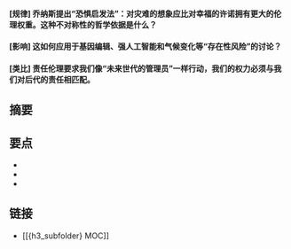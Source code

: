 #### [规律] 乔纳斯提出“恐惧启发法”：对灾难的想象应比对幸福的许诺拥有更大的伦理权重。这种不对称性的哲学依据是什么？


#### [影响] 这如何应用于基因编辑、强人工智能和气候变化等“存在性风险”的讨论？


#### [类比] 责任伦理要求我们像“未来世代的管理员”一样行动，我们的权力必须与我们对后代的责任相匹配。


## 摘要


## 要点

- 
- 
- 

## 链接

- [[{h3_subfolder} MOC]]
